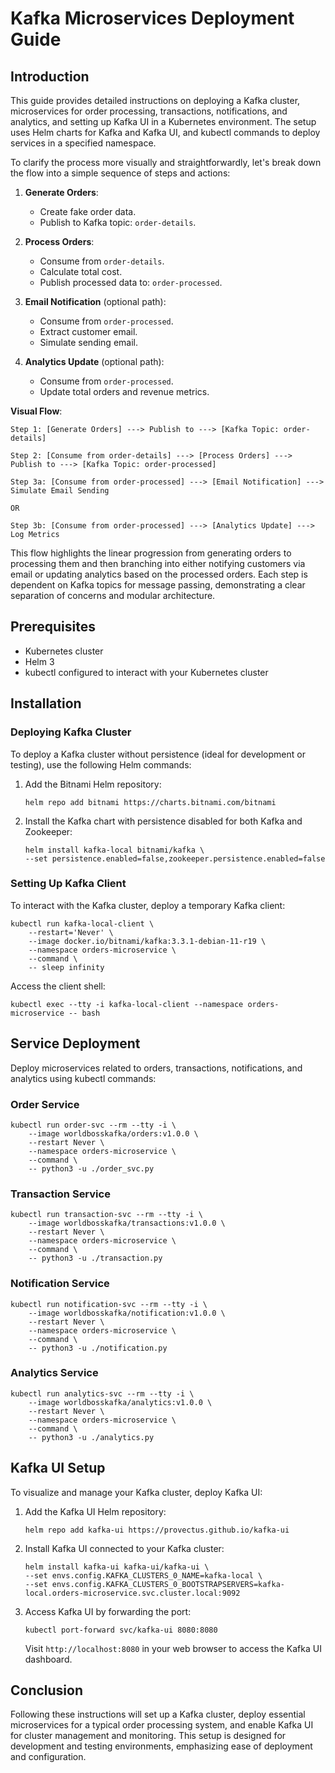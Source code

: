 # Kafka Microservices Deployment Guide

## Introduction
This guide provides detailed instructions on deploying a Kafka cluster, microservices for order processing, transactions, notifications, and analytics, and setting up Kafka UI in a Kubernetes environment. The setup uses Helm charts for Kafka and Kafka UI, and kubectl commands to deploy services in a specified namespace.

To clarify the process more visually and straightforwardly, let's break down the flow into a simple sequence of steps and actions:

1. **Generate Orders**:
    - Create fake order data.
    - Publish to Kafka topic: `order-details`.

2. **Process Orders**:
    - Consume from `order-details`.
    - Calculate total cost.
    - Publish processed data to: `order-processed`.

3. **Email Notification** (optional path):
    - Consume from `order-processed`.
    - Extract customer email.
    - Simulate sending email.

4. **Analytics Update** (optional path):
    - Consume from `order-processed`.
    - Update total orders and revenue metrics.

**Visual Flow**:

```
Step 1: [Generate Orders] ---> Publish to ---> [Kafka Topic: order-details]

Step 2: [Consume from order-details] ---> [Process Orders] ---> Publish to ---> [Kafka Topic: order-processed]

Step 3a: [Consume from order-processed] ---> [Email Notification] ---> Simulate Email Sending

OR

Step 3b: [Consume from order-processed] ---> [Analytics Update] ---> Log Metrics
```

This flow highlights the linear progression from generating orders to processing them and then branching into either notifying customers via email or updating analytics based on the processed orders. Each step is dependent on Kafka topics for message passing, demonstrating a clear separation of concerns and modular architecture.

## Prerequisites
- Kubernetes cluster
- Helm 3
- kubectl configured to interact with your Kubernetes cluster

## Installation

### Deploying Kafka Cluster
To deploy a Kafka cluster without persistence (ideal for development or testing), use the following Helm commands:

1. Add the Bitnami Helm repository:
   ```shell
   helm repo add bitnami https://charts.bitnami.com/bitnami
   ```
2. Install the Kafka chart with persistence disabled for both Kafka and Zookeeper:
   ```shell
   helm install kafka-local bitnami/kafka \
   --set persistence.enabled=false,zookeeper.persistence.enabled=false
   ```

### Setting Up Kafka Client
To interact with the Kafka cluster, deploy a temporary Kafka client:
```shell
kubectl run kafka-local-client \
    --restart='Never' \
    --image docker.io/bitnami/kafka:3.3.1-debian-11-r19 \
    --namespace orders-microservice \
    --command \
    -- sleep infinity
```
Access the client shell:
```shell
kubectl exec --tty -i kafka-local-client --namespace orders-microservice -- bash
```

## Service Deployment
Deploy microservices related to orders, transactions, notifications, and analytics using kubectl commands:

### Order Service
```shell
kubectl run order-svc --rm --tty -i \
    --image worldbosskafka/orders:v1.0.0 \
    --restart Never \
    --namespace orders-microservice \
    --command \
    -- python3 -u ./order_svc.py
```

### Transaction Service
```shell
kubectl run transaction-svc --rm --tty -i \
    --image worldbosskafka/transactions:v1.0.0 \
    --restart Never \
    --namespace orders-microservice \
    --command \
    -- python3 -u ./transaction.py
```

### Notification Service
```shell
kubectl run notification-svc --rm --tty -i \
    --image worldbosskafka/notification:v1.0.0 \
    --restart Never \
    --namespace orders-microservice \
    --command \
    -- python3 -u ./notification.py
```

### Analytics Service
```shell
kubectl run analytics-svc --rm --tty -i \
    --image worldbosskafka/analytics:v1.0.0 \
    --restart Never \
    --namespace orders-microservice \
    --command \
    -- python3 -u ./analytics.py
```

## Kafka UI Setup
To visualize and manage your Kafka cluster, deploy Kafka UI:

1. Add the Kafka UI Helm repository:
   ```shell
   helm repo add kafka-ui https://provectus.github.io/kafka-ui
   ```
2. Install Kafka UI connected to your Kafka cluster:
   ```shell
   helm install kafka-ui kafka-ui/kafka-ui \
   --set envs.config.KAFKA_CLUSTERS_0_NAME=kafka-local \
   --set envs.config.KAFKA_CLUSTERS_0_BOOTSTRAPSERVERS=kafka-local.orders-microservice.svc.cluster.local:9092
   ```
3. Access Kafka UI by forwarding the port:
   ```shell
   kubectl port-forward svc/kafka-ui 8080:8080
   ```
   Visit `http://localhost:8080` in your web browser to access the Kafka UI dashboard.

## Conclusion
Following these instructions will set up a Kafka cluster, deploy essential microservices for a typical order processing system, and enable Kafka UI for cluster management and monitoring. This setup is designed for development and testing environments, emphasizing ease of deployment and configuration.

